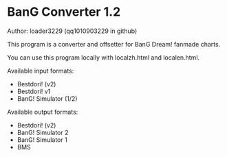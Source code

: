 # BanG Converter 1.2

Author: loader3229 (qq1010903229 in github)

This program is a converter and offsetter for BanG Dream! fanmade charts.

You can use this program locally with localzh.html and localen.html.

Available input formats:
- Bestdori! (v2)
- Bestdori! v1
- BanG! Simulator (1/2)

Available output formats:
- Bestdori! (v2)
- BanG! Simulator 2
- BanG! Simulator 1
- BMS

